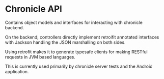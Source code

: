 Chronicle API
===============

Contains object models and interfaces for interacting with chronicle backend.

On the backend, controllers directly implement retroifit annotated interfaces with Jackson handling the JSON marshalling on both sides.

Using retrofit makes it to generate typesafe clients for making RESTful requests in JVM based languages.

This is currently used primarily by chronicle server tests and the Android application.